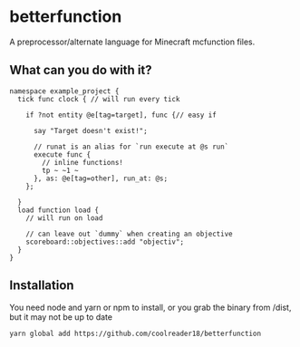 # betterfunction

A preprocessor/alternate language for Minecraft mcfunction files.

## What can you do with it?

```
namespace example_project {
  tick func clock { // will run every tick

    if ?not entity @e[tag=target], func {// easy if

      say "Target doesn't exist!";

      // runat is an alias for `run execute at @s run`
      execute func {
        // inline functions!
        tp ~ ~1 ~
      }, as: @e[tag=other], run_at: @s;
    };
    
  }
  load function load {
    // will run on load

    // can leave out `dummy` when creating an objective
    scoreboard::objectives::add "objectiv";
  }
}
```

## Installation

You need node and yarn or npm to install, or you grab the binary from /dist, but it may not be up to date

```sh
yarn global add https://github.com/coolreader18/betterfunction
```
